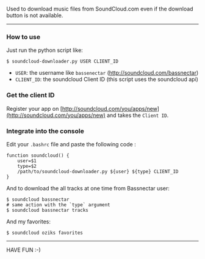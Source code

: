 Used to download music files from SoundCloud.com even if the download button is not available.

___

### How to use

Just run the python script like:

```shell
$ soundcloud-downloader.py USER CLIENT_ID
```
* `USER`: the username like `bassenectar` (http://soundcloud.com/bassnectar)
* `CLIENT_ID`: the soundcloud Client ID (this script uses the soundcloud api)

### Get the client ID

Register your app on [http://soundcloud.com/you/apps/new](http://soundcloud.com/you/apps/new) and takes the `Client ID`.

### Integrate into the console

Edit your `.bashrc` file and paste the following code :

```shell
function soundcloud() {
    user=$1
    type=$2
    /path/to/soundcloud-downloader.py ${user} ${type} CLIENT_ID
}
```
And to download the all tracks at one time from Bassnectar user:
```shell
$ soundcloud bassnectar
# same action with the `type` argument
$ soundcloud bassnectar tracks 
```
And my favorites:
```shell
$ soundcloud oziks favorites
```
___

HAVE FUN :-)